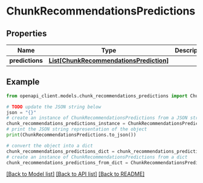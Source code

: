 # ChunkRecommendationsPredictions


## Properties

Name | Type | Description | Notes
------------ | ------------- | ------------- | -------------
**predictions** | [**List[ChunkRecommendationsPrediction]**](ChunkRecommendationsPrediction.md) |  | 

## Example

```python
from openapi_client.models.chunk_recommendations_predictions import ChunkRecommendationsPredictions

# TODO update the JSON string below
json = "{}"
# create an instance of ChunkRecommendationsPredictions from a JSON string
chunk_recommendations_predictions_instance = ChunkRecommendationsPredictions.from_json(json)
# print the JSON string representation of the object
print(ChunkRecommendationsPredictions.to_json())

# convert the object into a dict
chunk_recommendations_predictions_dict = chunk_recommendations_predictions_instance.to_dict()
# create an instance of ChunkRecommendationsPredictions from a dict
chunk_recommendations_predictions_from_dict = ChunkRecommendationsPredictions.from_dict(chunk_recommendations_predictions_dict)
```
[[Back to Model list]](../README.md#documentation-for-models) [[Back to API list]](../README.md#documentation-for-api-endpoints) [[Back to README]](../README.md)



